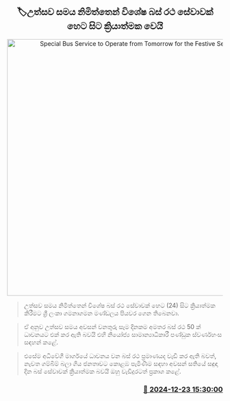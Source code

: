<p align='center'><b><h2 align='center' title='Special Bus Service to Operate from Tomorrow for the Festive Season'>🏷උත්සව සමය නිමිත්තෙන් විශේෂ බස් රථ සේවාවක් හෙට සිට ක්‍රියාත්මක වෙයි</h2></b></p>
<p align='center'><img src='https://helakuru.sgp1.cdn.digitaloceanspaces.com/esana/images/lib/bus-archived.jpg' width='600' alt='Special Bus Service to Operate from Tomorrow for the Festive Season'></p>

> උත්සව සමය නිමිත්තෙන් විශේෂ බස් රථ සේවාවක් හෙට (24) සිට ක්‍රියාත්මක කිරීමට ශ්‍රී ලංකා ගමනාගමන මණ්ඩලය පියවර ගෙන තිබෙනවා.

> ඒ අනුව උත්සව සමය අවසන් වනතුරු සෑම දිනකම අමතර බස් රථ 50 ක් ධාවනයට එක් කර ඇති බවයි එහි නියෝජ්‍ය සාමාන්‍යාධිකාරී පණ්ඩුක ස්වර්ණහංස සඳහන් කළේ.

> එසේම අධිවේගී මාර්ගයේ ධාවනය වන බස් රථ ප්‍රමාණයද වැඩි කර ඇති බවත්, නැවත ගම්බිම් බලා ගිය ජනතාවට කොළඹ පැමිණීම සඳහා අවසන් සතියේ සඳුඳා දින බස් සේවාවක් ක්‍රියාත්මක බවයි ඔහු වැඩිදුරටත් ප්‍රකාශ කළේ. 



<h3 align='right'><a href='https://www.helakuru.lk/esana/p/106079/'>📅 2024-12-23 15:30:00</a></h3>
